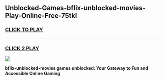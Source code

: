 
## Unblocked-Games-bflix-unblocked-movies-Play-Online-Free-75tkl
<h3>
<a href="https://premium76.site?title=bflix-unblocked-movies&ref=26A">CLICK TO PLAY</a></h3>
<hr>

<h3>
<a href="https://premium76.site?title=bflix-unblocked-movies&ref=26A">CLICK 2 PLAY</a>
  
</h3>

<a href="https://premium76.site?title=bflix-unblocked-movies&ref=26A"><img src="https://clearcache.store/games.png"></a>


**bflix-unblocked-movies games unblocked: Your Gateway to Fun and Accessible Online Gaming**
